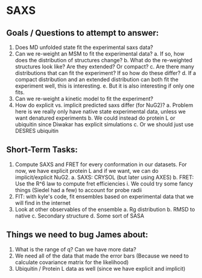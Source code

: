 SAXS
====

Goals / Questions to attempt to answer:
---------------------------------------

1. Does MD unfolded state fit the experimental saxs data?
2. Can we re-weight an MSM to fit the experimental data?
  a. If so, how does the distribution of structures change?
  b. What do the re-weighted structures look like? Are they extended? Or compact?
  c. Are there many distributions that can fit the experiment? If so how do these differ?
  d. If a compact distribution and an extended distribution can both fit the experiment well, this is interesting.
  e. But it is also interesting if only one fits.
3. Can we re-weight a kinetic model to fit the experiment?
4. How do explicit vs. implicit predicted saxs differ (for NuG2)? 
  a. Problem here is we really only have native state experimental data, unless we want denatured experiments
  b. We could instead do protein L or ubiquitin since Diwakar has explicit simulations 
  c. Or we should just use DESRES ubiquitin


Short-Term Tasks:
--------------------
1. Compute SAXS and FRET for every conformation in our datasets. For now, we have explicit protein L and if we want, we can do implicit/explicit NuG2.
  a. SAXS: CRYSOL (but later using AXES)
  b. FRET: Use the R^6 law to compute fret efficiencies
    i. We could try some fancy things (Siedel had a few) to account for probe radii
2. FIT: with kyle's code, fit ensembles based on experimental data that we will find in the internet
3. Look at other observables of the ensemble
  a. Rg distribution
  b. RMSD to native
  c. Secondary structure
  d. Some sort of SASA





Things we need to bug James about:
----------------------------------
1. What is the range of q? Can we have more data?
2. We need all of the data that made the error bars (Because we need to calculate covariance matrix for the likelihood)
3. Ubiquitin / Protein L data as well (since we have explicit and implicit)

